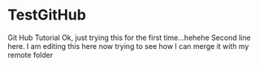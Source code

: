 # TestGitHub
Git Hub Tutorial Ok, just trying this for the first time...hehehe
Second line here.
I am editing this here now trying to see how I can merge it with my remote folder
